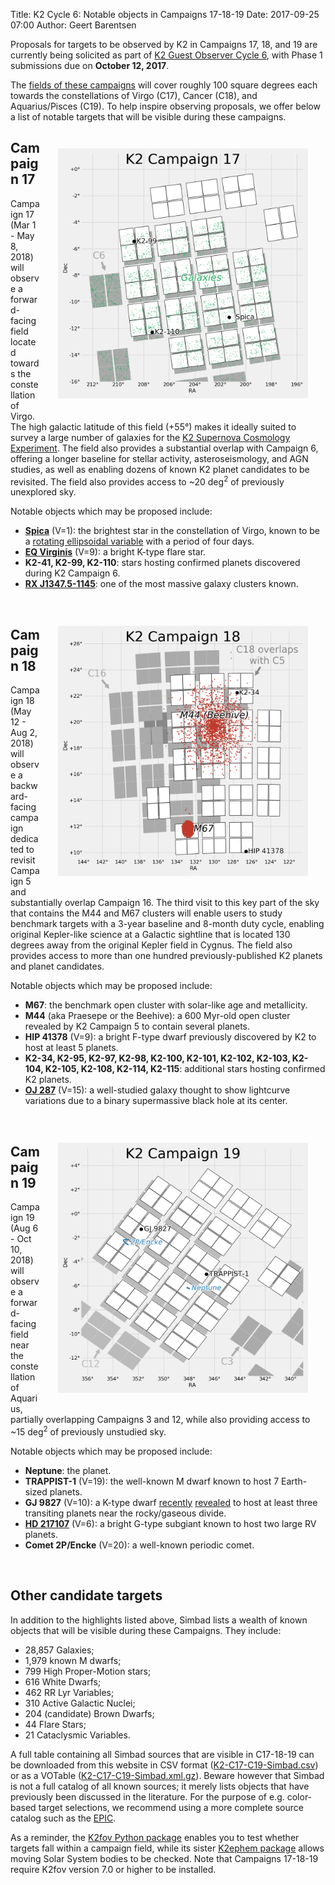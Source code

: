 Title: K2 Cycle 6: Notable objects in Campaigns 17-18-19
Date: 2017-09-25 07:00
Author: Geert Barentsen

Proposals for targets to be observed by K2 in Campaigns 17, 18, and 19
are currently being solicited as part of [K2 Guest Observer Cycle 6](k2-proposing-targets.html),
with Phase 1 submissions due on **October 12, 2017**.

The [fields of these campaigns](k2-fields.html) 
will cover roughly 100 square degrees each towards the
constellations of Virgo (C17), Cancer (C18), and Aquarius/Pisces (C19).
To help inspire observing proposals,
we offer below a list of notable targets that will be visible
during these campaigns.


<div style="max-width: 400px; float:right; padding:2em;">
<a href="images/k2/k2-c17-field.png">
<img alt="Figure: position of field 17." class="img-responsive" src="images/k2/k2-c17-field.png"/></a>
</div>

## Campaign 17

Campaign 17 (Mar 1 - May 8, 2018) will observe a forward-facing field
located towards the constellation of Virgo.
The high galactic latitude of this field (+55°) makes it ideally suited
to survey a large number of galaxies for the [K2 Supernova Cosmology Experiment](supernova-experiment).
The field also provides a substantial overlap with Campaign 6,
offering a longer baseline for stellar activity, asteroseismology, and AGN studies,
as well as enabling dozens of known K2 planet candidates to be revisited.
The field also provides access to ~20 deg<sup>2</sup> of previously unexplored sky.

Notable objects which may be proposed include:

* **[Spica](https://en.wikipedia.org/wiki/Spica)** (V=1): the brightest star in the constellation of Virgo, known to be a [rotating ellipsoidal variable](https://en.wikipedia.org/wiki/Rotating_ellipsoidal_variable) with a period of four days.
* **[EQ Virginis](https://en.wikipedia.org/wiki/EQ_Virginis)** (V=9): a bright K-type flare star.
* **K2-41, K2-99, K2-110**: stars hosting confirmed planets discovered during K2 Campaign 6.
* **[RX J1347.5-1145](https://en.wikipedia.org/wiki/RX_J1347.5-1145)**: one of the most massive galaxy clusters known.

<br style="clear: both;">

<div style="max-width: 400px; float:right; padding:2em;">
<a href="images/k2/k2-c18-field.png">
<img alt="Figure: position of field 18 relative to fields 5 and 16." class="img-responsive" src="images/k2/k2-c18-field.png"/></a>
</div>

## Campaign 18 

Campaign 18 (May 12 - Aug 2, 2018) will observe a backward-facing campaign dedicated to revisit Campaign 5 and substantially overlap Campaign 16.
The third visit to this key part of the sky that contains the M44 and M67 
clusters will enable users to study benchmark targets with a 3-year baseline and 8-month duty cycle, enabling original Kepler-like science
at a Galactic sightline that is located 130 degrees away from the original Kepler field in Cygnus.
The field also provides access to more than one hundred previously-published K2 planets and planet candidates.

Notable objects which may be proposed include:

* **M67**: the benchmark open cluster with solar-like age and metallicity.
* **M44** (aka Praesepe or the Beehive): a 600 Myr-old open cluster revealed by K2 Campaign 5 to contain several planets.
* **HIP 41378** (V=9): a bright F-type dwarf previously discovered by K2 to host at least 5 planets.
* **K2-34, K2-95, K2-97, K2-98, K2-100, K2-101, K2-102, K2-103, K2-104, K2-105, K2-108, K2-114, K2-115**: additional stars hosting confirmed K2 planets.
* **[OJ 287](https://en.wikipedia.org/wiki/OJ_287)** (V=15): a well-studied galaxy thought to show lightcurve variations due to a binary supermassive black hole at its center.


<br style="clear: both;">

<div style="max-width: 400px; float:right; padding:2em;">
<a href="images/k2/k2-c19-field.png">
<img alt="Figure: position of field 19 relative to fields 12 and 3." class="img-responsive" src="images/k2/k2-c19-field.png"/></a>
</div>


## Campaign 19


Campaign 19 (Aug 6 - Oct 10, 2018) will observe a forward-facing field near the constellation of Aquarius, partially overlapping Campaigns 3 and 12,
while also providing access to ~15 deg<sup>2</sup> of previously unstudied sky.

Notable objects which may be proposed include:

* **Neptune**: the planet.
* **TRAPPIST-1** (V=19): the well-known M dwarf known to host 7 Earth-sized planets.
* **GJ 9827** (V=10): a K-type dwarf [recently](https://arxiv.org/abs/1709.01527) [revealed](https://arxiv.org/abs/1709.01957) to host at least three transiting planets near the rocky/gaseous divide.
* **[HD 217107](https://en.wikipedia.org/wiki/HD_217107)** (V=6): a bright G-type subgiant known to host two large RV planets.
* **Comet 2P/Encke** (V=20): a well-known periodic comet.


<br style="clear: both;">

## Other candidate targets

In addition to the highlights listed above, Simbad lists a wealth of known objects that will be visible during these Campaigns. They include:

* 28,857 Galaxies;
* 1,979 known M dwarfs;
* 799 High Proper-Motion stars;
* 616 White Dwarfs;
* 462 RR Lyr Variables;
* 310 Active Galactic Nuclei;
* 204 (candidate) Brown Dwarfs;
* 44 Flare Stars;
* 21 Cataclysmic Variables.

A full table containing all Simbad sources that are visible in C17-18-19
can be downloaded from this website in CSV format ([K2-C17-C19-Simbad.csv](https://raw.githubusercontent.com/KeplerGO/K2FootprintFiles/master/simbad/K2-C17-C19-Simbad.csv)) or as a VOTable ([K2-C17-C19-Simbad.xml.gz](https://github.com/KeplerGO/K2FootprintFiles/raw/master/simbad/K2-C17-C19-Simbad.xml.gz)). Beware however that Simbad is not a full catalog of all known sources; it merely lists objects that have previously been discussed in the literature.
For the purpose of e.g. color-based target selections,
we recommend using a more complete source catalog such as the [EPIC](https://archive.stsci.edu/k2/epic/search.php).

As a reminder, the [K2fov Python package](software.html#k2fov) enables you to test whether targets fall within a campaign field,
while its sister [K2ephem package](software.html#k2ephem)
allows moving Solar System bodies to be checked.
Note that Campaigns 17-18-19 require K2fov version 7.0 or higher to be installed.
